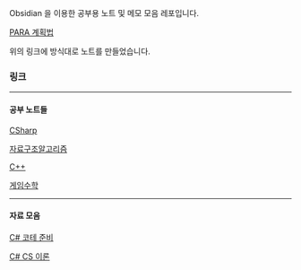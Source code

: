 Obsidian 을 이용한 공부용 노트 및 메모 모음 레포입니다.

[PARA 계획법](./Resource/PARA개요.md)

위의 링크에 방식대로 노트를 만들었습니다.


### 링크
---
#### 공부 노트들

[CSharp](./Area/Study/C-Sharp.md)

[자료구조알고리즘](./Area/Study/자료구조와알고리즘.md)

[C++](./Area/Study/C++.md)

[게임수학](./Area/Study/게임수학.md)

---
#### 자료 모음

[C# 코테 준비](./Arcive/C#_코테_팁.md)

[C# CS 이론](./Arcive/CSharp_관련_CS_자료모음.md)